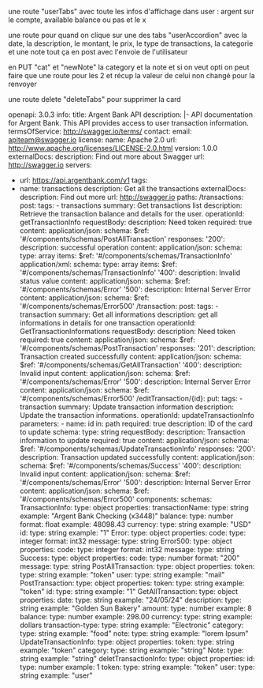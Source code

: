 

une route "userTabs" avec toute les infos d'affichage dans user : argent sur le compte, available balance ou pas et le x 

une route pour quand on clique sur une des tabs "userAccordion" avec la date, la description, le montant, le prix, le type de transactions, la categorie et une note tout ça en post avec l'envoie de l'utilisateur

en PUT "cat" et "newNote" la category et la note 
et si on veut opti on peut faire que une route pour les 2 et récup la valeur de celui non changé pour la renvoyer

une route delete "deleteTabs" pour supprimer la card 


openapi: 3.0.3
info:
  title: Argent Bank API
  description: |-
    API documentation for Argent Bank. This API provides access to user transaction information.
  termsOfService: http://swagger.io/terms/
  contact:
    email: apiteam@swagger.io
  license:
    name: Apache 2.0
    url: http://www.apache.org/licenses/LICENSE-2.0.html
  version: 1.0.0
externalDocs:
  description: Find out more about Swagger
  url: http://swagger.io
servers:
  - url: https://api.argentbank.com/v1
tags:
  - name: transactions
    description: Get all the transactions
    externalDocs:
      description: Find out more
      url: http://swagger.io
paths:
  /transactions:
    post:
      tags: 
        - transactions
      summary: Get transactions list
      description: Retrieve the transaction balance and details for the user.
      operationId: getTransactionInfo
      requestBody:
        description: Need token
        required: true
        content:
          application/json:
            schema:
              $ref: '#/components/schemas/PostAllTransaction'
      responses:
        '200':
          description: successful operation
          content:
            application/json:
              schema:
                type: array
                items:
                  $ref: '#/components/schemas/TransactionInfo'
            application/xml:
              schema:
                type: array
                items:
                  $ref: '#/components/schemas/TransactionInfo'
        '400':
          description: Invalid status value
          content:
            application/json:
              schema:
                $ref: '#/components/schemas/Error'
        '500':
          description: 	Internal Server Error
          content:
            application/json:
              schema:
                $ref: '#/components/schemas/Error500'
  /transaction:
    post:
      tags:
        - transaction
      summary: Get all informations
      description: get all informations in details for one transaction
      operationId: GetTransactionInformations
      requestBody:
        description: Need token
        required: true
        content:
          application/json:
            schema:
              $ref: '#/components/schemas/PostTransaction'
      responses:
        '201':
          description: Transaction created successfully
          content:
            application/json:
              schema:
                $ref: '#/components/schemas/GetAllTransaction'
        '400':
          description: Invalid input
          content:
            application/json:
              schema:
                $ref: '#/components/schemas/Error'
        '500':
          description: 	Internal Server Error
          content:
            application/json:
              schema:
                $ref: '#/components/schemas/Error500'
  /editTransaction/{id}:
    put:
      tags:
        - transaction
      summary: Update transaction information
      description: Update the transaction informations.
      operationId: updateTransactionInfo
      parameters:
        - name: id
          in: path
          required: true
          description: ID of the card to update
          schema:
            type: string
      requestBody:
        description: Transaction information to update
        required: true
        content:
          application/json:
            schema:
              $ref: '#/components/schemas/UpdateTransactionInfo'
      responses:
        '200':
          description: Transaction updated successfully
          content:
            application/json:
              schema:
                $ref: '#/components/schemas/Success'
        '400':
          description: Invalid input
          content:
            application/json:
              schema:
                $ref: '#/components/schemas/Error'
        '500':
          description: 	Internal Server Error
          content:
            application/json:
              schema:
                $ref: '#/components/schemas/Error500'
components:
  schemas:
    TransactionInfo:
      type: object
      properties:
        transactionName:
          type: string
          example: "Argent Bank Checking (x3448)"
        balance:
          type: number
          format: float
          example: 48098.43
        currency:
          type: string
          example: "USD"
        id:
          type: string
          example: "1"
    Error:
      type: object
      properties:
        code:
          type: integer
          format: int32
        message:
          type: string
    Error500:
      type: object
      properties:
        code:
          type: integer
          format: int32
        message:
          type: string
    Success:
      type: object
      properties:
        code:
          type: number
          format: "200"
        message:
          type: string
    PostAllTransaction:
      type: object
      properties:
        token:
          type: string
          example: "token"
        user:
          type: string
          example: "mail"
    PostTransaction:
      type: object
      properties:
        token:
          type: string
          example: "token"
        id:
          type: string
          example: "1"
    GetAllTransaction:
      type: object
      properties:
        date:
          type: string
          example: "24/05/24"
        description:
          type: string
          example: "Golden Sun Bakery"
        amount:
          type: number
          example: 8
        balance:
          type: number
          example: 298.00
        currency:
          type: string
          example: dollars
        transaction-type:
          type: string
          example: "Electronic"
        category:
          type: string
          example: "food"
        note:
          type: string
          example: "lorem Ipsum"
    UpdateTransactionInfo:
      type: object
      properties:
        token:
          type: string
          example: "token"
        category:
          type: string
          example: "string"
        Note:
          type: string
          example: "string"
    deletTransactionInfo:
      type: object
      properties:
        id:
          type: number
          example: 1
        token:
          type: string
          example: "token"
        user:
          type: string
          example: "user"

